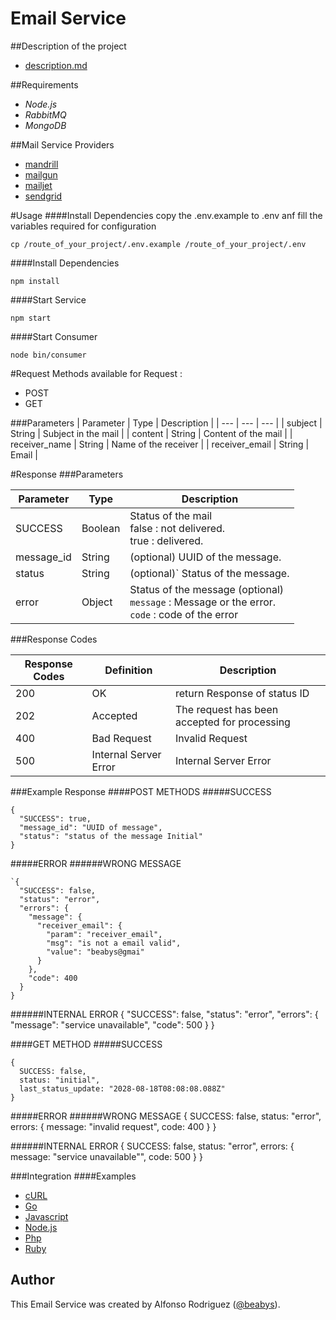 Email Service
=============
##Description of the project
* [description.md](./docs/definition.md)

##Requirements
* *Node.js*
* *RabbitMQ*
* *MongoDB*

##Mail Service Providers
* [mandrill](https://mandrillapp.com/)
* [mailgun](https://www.mailgun.com/)
* [mailjet](https://www.mailjet.com/)
* [sendgrid](https://sendgrid.com/)

#Usage
####Install Dependencies
copy the .env.example to .env anf fill the variables required for configuration

    cp /route_of_your_project/.env.example /route_of_your_project/.env
####Install Dependencies

    npm install
    
####Start Service

    npm start
    
####Start Consumer

    node bin/consumer
    
#Request
Methods available for Request : 
* POST
* GET

###Parameters
| Parameter | Type | Description |
| --- | --- | --- |
| subject | String | Subject in the mail |
| content | String | Content of the mail |
| receiver_name | String | Name of the receiver |
| receiver_email | String | Email |
 
#Response
###Parameters

| Parameter | Type  | Description |
| --- | --- | --- |
| SUCCESS | Boolean | Status of the mail<br/>false : not delivered.<br/>true : delivered. |
| message_id | String  | (optional) UUID of the message. |
| status | String  | (optional)` Status of the message. |
| error | Object  | Status of the message (optional) <br /> `message` : Message or the error. <br />`code` : code of the error |

###Response Codes

| Response Codes | Definition | Description |
| --- | --- | --- |
| 200 | OK | return Response of status ID |
| 202 | Accepted | The request has been accepted for processing |
| 400 | Bad Request | Invalid Request |
| 500 | Internal Server Error | Internal Server Error |
 
###Example Response
####POST METHODS
#####SUCCESS 

    {
      "SUCCESS": true,
      "message_id": "UUID of message",
      "status": "status of the message Initial"
    }

#####ERROR 
######WRONG MESSAGE
    
    `{
      "SUCCESS": false,
      "status": "error",
      "errors": {
        "message": {
          "receiver_email": {
            "param": "receiver_email",
            "msg": "is not a email valid",
            "value": "beabys@gmai"
          }
        },
        "code": 400
      }
    }
    
######INTERNAL ERROR
    {
      "SUCCESS": false,
      "status": "error",
      "errors": {
        "message": "service unavailable",
        "code": 500
      }
    }
    
####GET METHOD
#####SUCCESS 

    {
      SUCCESS: false,
      status: "initial",
      last_status_update: "2028-08-18T08:08:08.088Z"
    }
#####ERROR 
######WRONG MESSAGE
    {
      SUCCESS: false,
      status: "error",
      errors: {
        message: "invalid request",
        code: 400
      }
    }
    
######INTERNAL ERROR
    {
      SUCCESS: false,
      status: "error",
      errors: {
        message: "service unavailable"",
        code: 500
      }
    }

###Integration
####Examples
* [cURL](./docs/curl.md)
* [Go](./docs/go.md)
* [Javascript](./docs/javascript.md)
* [Node.js](./docs/node.md)
* [Php](./docs/php.md)
* [Ruby](./docs/ruby.md)

## Author

This Email Service was created by Alfonso Rodriguez ([@beabys](http://twitter.com/beabys)).
 